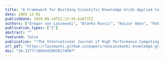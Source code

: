 ```yaml
---
title: "A Framework for Building Scientific Knowledge Grids Applied to Thermochemical Tables"
date: 2003-12-01
publishDate: 2019-08-14T21:23:26.618737Z
authors: ["Gregor von Laszewski", "Branko Ruscic", "Kaizar Amin", "Patrick Wagstrom", "Sriram Krishnan", "Sandeep Nijsure"]
publication_types: ["2"]
abstract: ""
featured: false
publication: "*The International Journal of High Performance Computing Applications*"
url_pdf: "https://laszewski.github.io/papers/vonLaszewski-knowledge-grid.pdf"
doi: "10.1177/10943420030174007"
---
```


